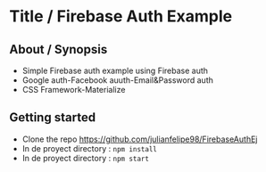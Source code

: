 # Title / Firebase Auth Example

## About / Synopsis

* Simple Firebase auth example using Firebase auth
* Google auth-Facebook auuth-Email&Password auth
* CSS Framework-Materialize 


## Getting started

* Clone the repo https://github.com/julianfelipe98/FirebaseAuthEj
* In de proyect directory : `npm install`
* In de proyect directory : `npm start`

